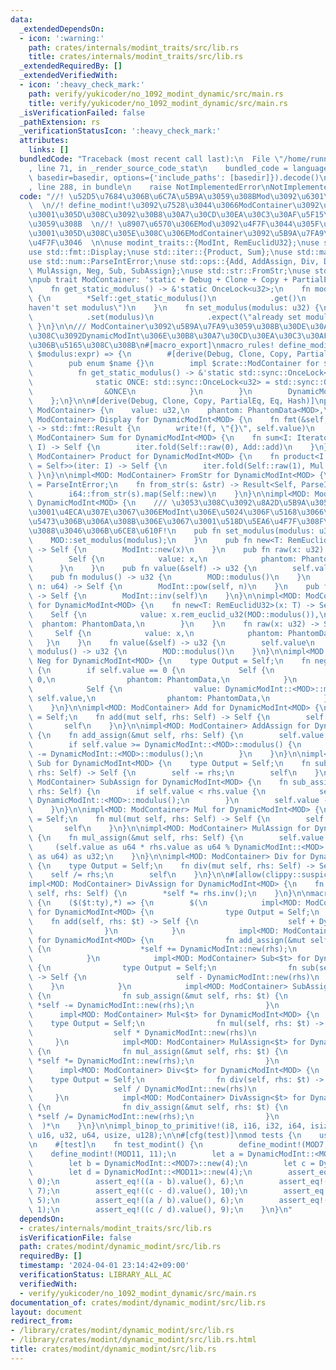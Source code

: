 ```yaml
---
data:
  _extendedDependsOn:
  - icon: ':warning:'
    path: crates/internals/modint_traits/src/lib.rs
    title: crates/internals/modint_traits/src/lib.rs
  _extendedRequiredBy: []
  _extendedVerifiedWith:
  - icon: ':heavy_check_mark:'
    path: verify/yukicoder/no_1092_modint_dynamic/src/main.rs
    title: verify/yukicoder/no_1092_modint_dynamic/src/main.rs
  _isVerificationFailed: false
  _pathExtension: rs
  _verificationStatusIcon: ':heavy_check_mark:'
  attributes:
    links: []
  bundledCode: "Traceback (most recent call last):\n  File \"/home/runner/.local/lib/python3.10/site-packages/onlinejudge_verify/documentation/build.py\"\
    , line 71, in _render_source_code_stat\n    bundled_code = language.bundle(stat.path,\
    \ basedir=basedir, options={'include_paths': [basedir]}).decode()\n  File \"/home/runner/.local/lib/python3.10/site-packages/onlinejudge_verify/languages/rust.py\"\
    , line 288, in bundle\n    raise NotImplementedError\nNotImplementedError\n"
  code: "//! \u52D5\u7684\u306B\u6C7A\u5B9A\u3059\u308BMod\u3092\u6301\u3064ModInt\
    \  \n//! define_modint!\u3092\u7528\u3044\u3066ModContainer\u3092\u5B9A\u7FA9\u3057\
    \u3001\u305D\u308C\u3092\u30B8\u30A7\u30CD\u30EA\u30C3\u30AF\u5F15\u6570\u3068\
    \u3059\u308B  \n//! \u8907\u6570\u306EMod\u3092\u4F7F\u3044\u305F\u3044\u306A\u3089\
    \u3001\u305D\u308C\u305E\u308C\u306EModContainer\u3092\u5B9A\u7FA9\u3057\u3066\
    \u4F7F\u3046  \n\nuse modint_traits::{ModInt, RemEuclidU32};\nuse std::fmt::Debug;\n\
    use std::fmt::Display;\nuse std::iter::{Product, Sum};\nuse std::marker::PhantomData;\n\
    use std::num::ParseIntError;\nuse std::ops::{Add, AddAssign, Div, DivAssign, Mul,\
    \ MulAssign, Neg, Sub, SubAssign};\nuse std::str::FromStr;\nuse std::sync::OnceLock;\n\
    \npub trait ModContainer: 'static + Debug + Clone + Copy + PartialEq + Eq {\n\
    \    fn get_static_modulus() -> &'static OnceLock<u32>;\n    fn modulus() -> u32\
    \ {\n        *Self::get_static_modulus()\n            .get()\n            .expect(\"\
    haven't set modulus\")\n    }\n    fn set_modulus(modulus: u32) {\n        Self::get_static_modulus()\n\
    \            .set(modulus)\n            .expect(\"already set modulus\")\n   \
    \ }\n}\n\n/// ModContainer\u3092\u5B9A\u7FA9\u3059\u308B\u30DE\u30AF\u30ED \u3053\
    \u308C\u3092DynamicModInt\u306E\u30B8\u30A7\u30CD\u30EA\u30C3\u30AF\u5F15\u6570\
    \u306B\u5165\u308C\u308B\n#[macro_export]\nmacro_rules! define_modint {\n    ($name:ident,\
    \ $modulus:expr) => {\n        #[derive(Debug, Clone, Copy, PartialEq, Eq)]\n\
    \        pub enum $name {}\n        impl $crate::ModContainer for $name {\n  \
    \          fn get_static_modulus() -> &'static std::sync::OnceLock<u32> {\n  \
    \              static ONCE: std::sync::OnceLock<u32> = std::sync::OnceLock::new();\n\
    \                &ONCE\n            }\n        }\n        DynamicModInt::<$name>::set_modulus($modulus);\n\
    \    };\n}\n\n#[derive(Debug, Clone, Copy, PartialEq, Eq, Hash)]\npub struct DynamicModInt<MOD:\
    \ ModContainer> {\n    value: u32,\n    phantom: PhantomData<MOD>,\n}\n\nimpl<MOD:\
    \ ModContainer> Display for DynamicModInt<MOD> {\n    fn fmt(&self, f: &mut std::fmt::Formatter<'_>)\
    \ -> std::fmt::Result {\n        write!(f, \"{}\", self.value)\n    }\n}\n\nimpl<MOD:\
    \ ModContainer> Sum for DynamicModInt<MOD> {\n    fn sum<I: Iterator<Item = Self>>(iter:\
    \ I) -> Self {\n        iter.fold(Self::raw(0), Add::add)\n    }\n}\n\nimpl<MOD:\
    \ ModContainer> Product for DynamicModInt<MOD> {\n    fn product<I: Iterator<Item\
    \ = Self>>(iter: I) -> Self {\n        iter.fold(Self::raw(1), Mul::mul)\n   \
    \ }\n}\n\nimpl<MOD: ModContainer> FromStr for DynamicModInt<MOD> {\n    type Err\
    \ = ParseIntError;\n    fn from_str(s: &str) -> Result<Self, ParseIntError> {\n\
    \        i64::from_str(s).map(Self::new)\n    }\n}\n\nimpl<MOD: ModContainer>\
    \ DynamicModInt<MOD> {\n    /// \u3053\u308C\u3092\u8A2D\u5B9A\u3059\u308B\u3068\
    \u3001\u4ECA\u307E\u3067\u306EModInt\u306E\u5024\u306F\u5168\u3066\u7121\u610F\
    \u5473\u306B\u306A\u308B\u306E\u3067\u3001\u518D\u5EA6\u4F7F\u308F\u306A\u3044\
    \u3088\u3046\u306B\u6CE8\u610F!\n    pub fn set_modulus(modulus: u32) {\n    \
    \    MOD::set_modulus(modulus);\n    }\n    pub fn new<T: RemEuclidU32>(x: T)\
    \ -> Self {\n        ModInt::new(x)\n    }\n    pub fn raw(x: u32) -> Self {\n\
    \        Self {\n            value: x,\n            phantom: PhantomData,\n  \
    \      }\n    }\n    pub fn value(&self) -> u32 {\n        self.value\n    }\n\
    \    pub fn modulus() -> u32 {\n        MOD::modulus()\n    }\n    pub fn pow(&self,\
    \ n: u64) -> Self {\n        ModInt::pow(self, n)\n    }\n    pub fn inv(&self)\
    \ -> Self {\n        ModInt::inv(self)\n    }\n}\n\nimpl<MOD: ModContainer> ModInt\
    \ for DynamicModInt<MOD> {\n    fn new<T: RemEuclidU32>(x: T) -> Self {\n    \
    \    Self {\n            value: x.rem_euclid_u32(MOD::modulus()),\n          \
    \  phantom: PhantomData,\n        }\n    }\n    fn raw(x: u32) -> Self {\n   \
    \     Self {\n            value: x,\n            phantom: PhantomData,\n     \
    \   }\n    }\n    fn value(&self) -> u32 {\n        self.value\n    }\n    fn\
    \ modulus() -> u32 {\n        MOD::modulus()\n    }\n}\n\nimpl<MOD: ModContainer>\
    \ Neg for DynamicModInt<MOD> {\n    type Output = Self;\n    fn neg(self) -> Self\
    \ {\n        if self.value == 0 {\n            Self {\n                value:\
    \ 0,\n                phantom: PhantomData,\n            }\n        } else {\n\
    \            Self {\n                value: DynamicModInt::<MOD>::modulus() -\
    \ self.value,\n                phantom: PhantomData,\n            }\n        }\n\
    \    }\n}\n\nimpl<MOD: ModContainer> Add for DynamicModInt<MOD> {\n    type Output\
    \ = Self;\n    fn add(mut self, rhs: Self) -> Self {\n        self += rhs;\n \
    \       self\n    }\n}\n\nimpl<MOD: ModContainer> AddAssign for DynamicModInt<MOD>\
    \ {\n    fn add_assign(&mut self, rhs: Self) {\n        self.value += rhs.value;\n\
    \        if self.value >= DynamicModInt::<MOD>::modulus() {\n            self.value\
    \ -= DynamicModInt::<MOD>::modulus();\n        }\n    }\n}\n\nimpl<MOD: ModContainer>\
    \ Sub for DynamicModInt<MOD> {\n    type Output = Self;\n    fn sub(mut self,\
    \ rhs: Self) -> Self {\n        self -= rhs;\n        self\n    }\n}\n\nimpl<MOD:\
    \ ModContainer> SubAssign for DynamicModInt<MOD> {\n    fn sub_assign(&mut self,\
    \ rhs: Self) {\n        if self.value < rhs.value {\n            self.value +=\
    \ DynamicModInt::<MOD>::modulus();\n        }\n        self.value -= rhs.value;\n\
    \    }\n}\n\nimpl<MOD: ModContainer> Mul for DynamicModInt<MOD> {\n    type Output\
    \ = Self;\n    fn mul(mut self, rhs: Self) -> Self {\n        self *= rhs;\n \
    \       self\n    }\n}\n\nimpl<MOD: ModContainer> MulAssign for DynamicModInt<MOD>\
    \ {\n    fn mul_assign(&mut self, rhs: Self) {\n        self.value =\n       \
    \     (self.value as u64 * rhs.value as u64 % DynamicModInt::<MOD>::modulus()\
    \ as u64) as u32;\n    }\n}\n\nimpl<MOD: ModContainer> Div for DynamicModInt<MOD>\
    \ {\n    type Output = Self;\n    fn div(mut self, rhs: Self) -> Self {\n    \
    \    self /= rhs;\n        self\n    }\n}\n\n#[allow(clippy::suspicious_op_assign_impl)]\n\
    impl<MOD: ModContainer> DivAssign for DynamicModInt<MOD> {\n    fn div_assign(&mut\
    \ self, rhs: Self) {\n        *self *= rhs.inv();\n    }\n}\n\nmacro_rules! impl_binop_to_primitive\
    \ {\n    ($($t:ty),*) => {\n        $(\n            impl<MOD: ModContainer> Add<$t>\
    \ for DynamicModInt<MOD> {\n                type Output = Self;\n            \
    \    fn add(self, rhs: $t) -> Self {\n                    self + DynamicModInt::new(rhs)\n\
    \                }\n            }\n            impl<MOD: ModContainer> AddAssign<$t>\
    \ for DynamicModInt<MOD> {\n                fn add_assign(&mut self, rhs: $t)\
    \ {\n                    *self += DynamicModInt::new(rhs);\n                }\n\
    \            }\n            impl<MOD: ModContainer> Sub<$t> for DynamicModInt<MOD>\
    \ {\n                type Output = Self;\n                fn sub(self, rhs: $t)\
    \ -> Self {\n                    self - DynamicModInt::new(rhs)\n            \
    \    }\n            }\n            impl<MOD: ModContainer> SubAssign<$t> for DynamicModInt<MOD>\
    \ {\n                fn sub_assign(&mut self, rhs: $t) {\n                   \
    \ *self -= DynamicModInt::new(rhs);\n                }\n            }\n      \
    \      impl<MOD: ModContainer> Mul<$t> for DynamicModInt<MOD> {\n            \
    \    type Output = Self;\n                fn mul(self, rhs: $t) -> Self {\n  \
    \                  self * DynamicModInt::new(rhs)\n                }\n       \
    \     }\n            impl<MOD: ModContainer> MulAssign<$t> for DynamicModInt<MOD>\
    \ {\n                fn mul_assign(&mut self, rhs: $t) {\n                   \
    \ *self *= DynamicModInt::new(rhs);\n                }\n            }\n      \
    \      impl<MOD: ModContainer> Div<$t> for DynamicModInt<MOD> {\n            \
    \    type Output = Self;\n                fn div(self, rhs: $t) -> Self {\n  \
    \                  self / DynamicModInt::new(rhs)\n                }\n       \
    \     }\n            impl<MOD: ModContainer> DivAssign<$t> for DynamicModInt<MOD>\
    \ {\n                fn div_assign(&mut self, rhs: $t) {\n                   \
    \ *self /= DynamicModInt::new(rhs);\n                }\n            }\n      \
    \  )*\n    }\n}\n\nimpl_binop_to_primitive!(i8, i16, i32, i64, isize, i128, u8,\
    \ u16, u32, u64, usize, u128);\n\n#[cfg(test)]\nmod tests {\n    use super::*;\n\
    \n    #[test]\n    fn test_modint() {\n        define_modint!(MOD7, 7);\n    \
    \    define_modint!(MOD11, 11);\n        let a = DynamicModInt::<MOD7>::new(3);\n\
    \        let b = DynamicModInt::<MOD7>::new(4);\n        let c = DynamicModInt::<MOD11>::new(3);\n\
    \        let d = DynamicModInt::<MOD11>::new(4);\n        assert_eq!((a + b).value(),\
    \ 0);\n        assert_eq!((a - b).value(), 6);\n        assert_eq!((c + d).value(),\
    \ 7);\n        assert_eq!((c - d).value(), 10);\n        assert_eq!((a * b).value(),\
    \ 5);\n        assert_eq!((a / b).value(), 6);\n        assert_eq!((c * d).value(),\
    \ 1);\n        assert_eq!((c / d).value(), 9);\n    }\n}\n"
  dependsOn:
  - crates/internals/modint_traits/src/lib.rs
  isVerificationFile: false
  path: crates/modint/dynamic_modint/src/lib.rs
  requiredBy: []
  timestamp: '2024-04-01 23:14:42+09:00'
  verificationStatus: LIBRARY_ALL_AC
  verifiedWith:
  - verify/yukicoder/no_1092_modint_dynamic/src/main.rs
documentation_of: crates/modint/dynamic_modint/src/lib.rs
layout: document
redirect_from:
- /library/crates/modint/dynamic_modint/src/lib.rs
- /library/crates/modint/dynamic_modint/src/lib.rs.html
title: crates/modint/dynamic_modint/src/lib.rs
---
```

